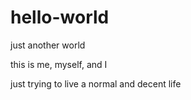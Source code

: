 # hello-world
just another world

this is me, myself, and I

just trying to live a normal and decent life
